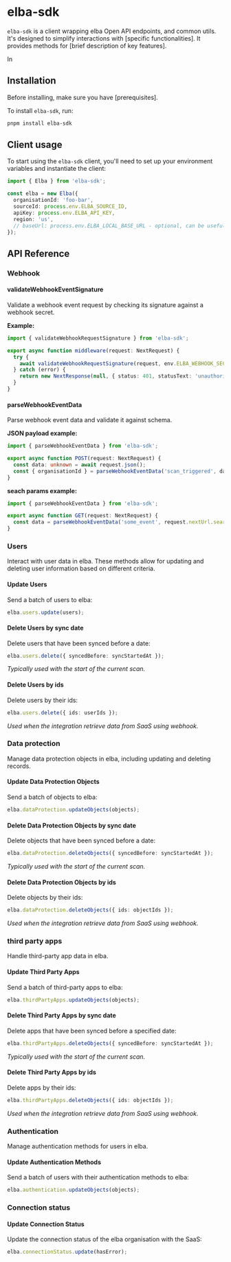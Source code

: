 # elba-sdk

`elba-sdk` is a client wrapping elba Open API endpoints, and common utils. It's designed to simplify interactions with [specific functionalities]. It provides methods for [brief description of key features].

In

## Installation

Before installing, make sure you have [prerequisites].

To install `elba-sdk`, run:

```sh
pnpm install elba-sdk
```

## Client usage

To start using the `elba-sdk` client, you'll need to set up your environment variables and instantiate the client:

```ts
import { Elba } from 'elba-sdk';

const elba = new Elba({
  organisationId: 'foo-bar',
  sourceId: process.env.ELBA_SOURCE_ID,
  apiKey: process.env.ELBA_API_KEY,
  region: 'us',
  // baseUrl: process.env.ELBA_LOCAL_BASE_URL - optional, can be useful in a local environnement
});
```

## API Reference

### Webhook

#### validateWebhookEventSignature

Validate a webhook event request by checking its signature against a webhook secret.

**Example:**

```ts
import { validateWebhookRequestSignature } from 'elba-sdk';

export async function middleware(request: NextRequest) {
  try {
    await validateWebhookRequestSignature(request, env.ELBA_WEBHOOK_SECRET);
  } catch (error) {
    return new NextResponse(null, { status: 401, statusText: 'unauthorized' });
  }
}
```

#### parseWebhookEventData

Parse webhook event data and validate it against schema.

**JSON payload example:**

```ts
import { parseWebhookEventData } from 'elba-sdk';

export async function POST(request: NextRequest) {
  const data: unknown = await request.json();
  const { organisationId } = parseWebhookEventData('scan_triggered', data);
}
```

**seach params example:**

```ts
import { parseWebhookEventData } from 'elba-sdk';

export async function GET(request: NextRequest) {
  const data = parseWebhookEventData('some_event', request.nextUrl.searchParams);
}
```

### Users

Interact with user data in elba. These methods allow for updating and deleting user information based on different criteria.

#### Update Users

Send a batch of users to elba:

```ts
elba.users.update(users);
```

#### Delete Users by sync date

Delete users that have been synced before a date:

```ts
elba.users.delete({ syncedBefore: syncStartedAt });
```

_Typically used with the start of the current scan._

#### Delete Users by ids

Delete users by their ids:

```ts
elba.users.delete({ ids: userIds });
```

_Used when the integration retrieve data from SaaS using webhook._

### Data protection

Manage data protection objects in elba, including updating and deleting records.

#### Update Data Protection Objects

Send a batch of objects to elba:

```ts
elba.dataProtection.updateObjects(objects);
```

#### Delete Data Protection Objects by sync date

Delete objects that have been synced before a date:

```ts
elba.dataProtection.deleteObjects({ syncedBefore: syncStartedAt });
```

_Typically used with the start of the current scan._

#### Delete Data Protection Objects by ids

Delete objects by their ids:

```ts
elba.dataProtection.deleteObjects({ ids: objectIds });
```

_Used when the integration retrieve data from SaaS using webhook._

### third party apps

Handle third-party app data in elba.

#### Update Third Party Apps

Send a batch of third-party apps to elba:

```ts
elba.thirdPartyApps.updateObjects(objects);
```

#### Delete Third Party Apps by sync date

Delete apps that have been synced before a specified date:

```ts
elba.thirdPartyApps.deleteObjects({ syncedBefore: syncStartedAt });
```

_Typically used with the start of the current scan._

#### Delete Third Party Apps by ids

Delete apps by their ids:

```ts
elba.thirdPartyApps.deleteObjects({ ids: objectIds });
```

_Used when the integration retrieve data from SaaS using webhook._

### Authentication

Manage authentication methods for users in elba.

#### Update Authentication Methods

Send a batch of users with their authentication methods to elba:

```ts
elba.authentication.updateObjects(objects);
```

### Connection status

#### Update Connection Status

Update the connection status of the elba organisation with the SaaS:

```ts
elba.connectionStatus.update(hasError);
```

